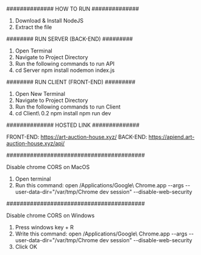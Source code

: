 ############## HOW TO RUN ############## 

1. Download & Install NodeJS
2. Extract the file

######## RUN SERVER (BACK-END) ######### 

1. Open Terminal
2. Navigate to Project Directory
3. Run the following commands to run API
4. cd Server
   npm install
   nodemon index.js

######## RUN CLIENT (FRONT-END) ######### 

1. Open New Terminal
2. Navigate to Project Directory
3. Run the following commands to run Client
4. cd Client\ 0.2
   npm install
   npm run dev

############## HOSTED LINK ##############

FRONT-END: https://art-auction-house.xyz/
BACK-END: https://apiend.art-auction-house.xyz/api/


#########################################

Disable chrome CORS on MacOS

1. Open terminal 
2. Run this command: 
	open /Applications/Google\ Chrome.app --args --user-data-dir="/var/tmp/Chrome dev 		session" --disable-web-security

#########################################

Disable chrome CORS on Windows

1. Press windows key + R
2. Write this command: 
	open /Applications/Google\ Chrome.app --args --user-data-dir="/var/tmp/Chrome dev 		session" --disable-web-security
3. Click OK


